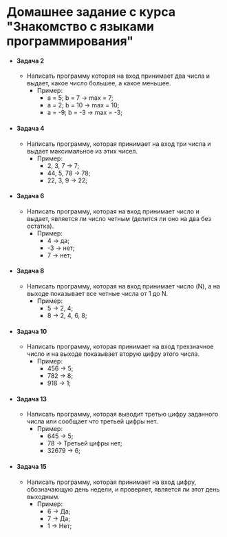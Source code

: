 # Домашнее задание с курса "Знакомство с языками программирования"

+ #### Задача 2
  + Написать программу которая на вход принимает два числа и выдает, какое число большее, а какое меньшее. 
    + Пример:
      + a = 5; b = 7 -> max = 7;
      + a = 2; b = 10 -> max = 10;
      + a = -9; b = -3 -> max = -3;
+ #### Задача 4
  + Написать программу, которая принимает на вход три числа и выдает максимальное из этих чисел.
    + Пример:
      + 2, 3, 7 -> 7;
      + 44, 5, 78 -> 78;
      + 22, 3, 9 -> 22;
+ #### Задача 6
  + Написать программу, которая на вход принимает число и выдает, является ли число четным (делится ли оно на два без остатка). 
    + Пример:
      + 4 -> да;
      + -3 -> нет;
      + 7 -> нет;
+ #### Задача 8
  + Написать программу, которая на вход принимает число (N), а на выходе показывает все четные числа от 1 до N.
    + Пример:
      + 5 -> 2, 4;
      + 8 -> 2, 4, 6, 8;
+ #### Задача 10
  + Написать программу, которая принимает на вход трехзначное число и на выходе показывает вторую цифру этого числа.
    + Пример:
      + 456 -> 5;
      + 782 -> 8;
      + 918 -> 1;
+ #### Задача 13
  + Написать программу, которая выводит третью цифру заданного числа или сообщает что третьей цифры нет.
    + Пример:
      + 645 -> 5;
      + 78 -> Третьей цифры нет;
      + 32679 -> 6;
+ #### Задача 15
  + Написать программу, которая принимает на вход цифру, обозначающую день недели, и проверяет, является ли этот день выходным.
    + Пример:
      + 6 -> Да;
      + 7 -> Да;
      + 1 -> Нет;